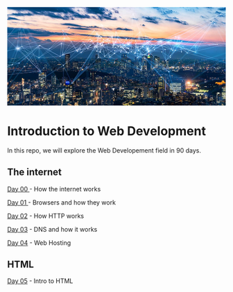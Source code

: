 <img src="./avatar.jpg" alt="the-internet" >

# Introduction to Web Development
In this repo, we  will explore the  Web Developement field in 90 days. 

## The internet
[Day 00 ](./day00/) - How the internet works 

[Day 01 ](./day01/) - Browsers and how they work

[Day 02](./day02/) - How HTTP works

[Day 03](./day03/) - DNS and how it works

[Day 04](./day04/) - Web Hosting

## HTML 

[Day 05](./day05/) - Intro to HTML